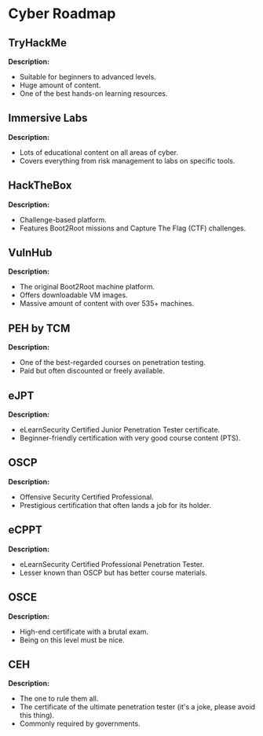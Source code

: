 # Cyber Roadmap

## TryHackMe
**Description:** 
- Suitable for beginners to advanced levels.
- Huge amount of content.
- One of the best hands-on learning resources.

## Immersive Labs
**Description:**
- Lots of educational content on all areas of cyber.
- Covers everything from risk management to labs on specific tools.

## HackTheBox
**Description:**
- Challenge-based platform.
- Features Boot2Root missions and Capture The Flag (CTF) challenges.

## VulnHub
**Description:**
- The original Boot2Root machine platform.
- Offers downloadable VM images.
- Massive amount of content with over 535+ machines.

## PEH by TCM
**Description:**
- One of the best-regarded courses on penetration testing.
- Paid but often discounted or freely available.

## eJPT
**Description:**
- eLearnSecurity Certified Junior Penetration Tester certificate.
- Beginner-friendly certification with very good course content (PTS).

## OSCP
**Description:**
- Offensive Security Certified Professional.
- Prestigious certification that often lands a job for its holder.

## eCPPT
**Description:**
- eLearnSecurity Certified Professional Penetration Tester.
- Lesser known than OSCP but has better course materials.

## OSCE
**Description:**
- High-end certificate with a brutal exam.
- Being on this level must be nice.

## CEH
**Description:**
- The one to rule them all.
- The certificate of the ultimate penetration tester (it's a joke, please avoid this thing).
- Commonly required by governments.
